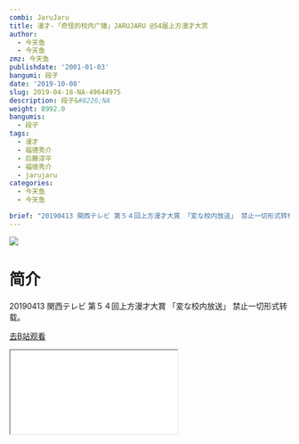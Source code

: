```yaml
---
combi: JaruJaru
title: 漫才-「奇怪的校内广播」JARUJARU @54届上方漫才大赏
author:
  - 今天鱼
  - 今天鱼
zmz: 今天鱼
publishdate: '2001-01-03'
bangumi: 段子
date: '2019-10-08'
slug: 2019-04-18-NA-49644975
description: 段子&#8226;NA
weight: 8992.0
bangumis:
  - 段子
tags:
  - 漫才
  - 福德秀介
  - 后藤淳平
  - 福徳秀介
  - jarujaru
categories:
  - 今天鱼
  - 今天鱼

brief: "20190413 関西テレビ 第５４回上方漫才大賞 「変な校内放送」 禁止一切形式转载。"
---
```

![](https://i.imgur.com/FUYIuLp.jpg)
# 简介  
20190413 関西テレビ 第５４回上方漫才大賞
「変な校内放送」
禁止一切形式转载。  

[去B站观看](https://www.bilibili.com/video/av49644975/)
<div class ="resp-container"><iframe class="testiframe" src="//player.bilibili.com/player.html?aid=49644975"", scrolling="no", allowfullscreen="true" > </iframe></div> 
